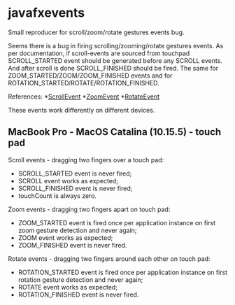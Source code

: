 # javafxevents

Small reproducer for scroll/zoom/rotate gestures events bug.

Seems there is a bug in firing scrolling/zooming/rotate gestures events. 
As per documentation, if scroll-events are sourced from touchpad SCROLL_STARTED event should be generated before any SCROLL events. And after scroll is done SCROLL_FINISHED should be fired.
The same for ZOOM_STARTED/ZOOM/ZOOM_FINISHED events and for ROTATION_STARTED/ROTATE/ROTATION_FINISHED.

References:
*[ScrollEvent](https://openjfx.io/javadoc/14/javafx.graphics/javafx/scene/input/ScrollEvent.html)
*[ZoomEvent](https://openjfx.io/javadoc/14/javafx.graphics/javafx/scene/input/ZoomEvent.html)
*[RotateEvent](https://openjfx.io/javadoc/14/javafx.graphics/javafx/scene/input/RotateEvent.html)

These events work differently on different devices.

## MacBook Pro - MacOS Catalina (10.15.5) - touch pad

Scroll events - dragging two fingers over a touch pad:
* SCROLL_STARTED event is never fired;
* SCROLL event works as expected;
* SCROLL_FINISHED event is never fired;
* touchCount is always zero.

Zoom events - dragging two fingers apart on touch pad:
* ZOOM_STARTED event is fired once per application instance on first zoom gesture detection and never again;
* ZOOM event works as expected;
* ZOOM_FINISHED event is never fired.

Rotate events - dragging two fingers around each other on touch pad:
* ROTATION_STARTED event is fired once per application instance on first rotation gesture detection and never again;
* ROTATE event works as expected;
* ROTATION_FINISHED event is never fired.




